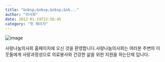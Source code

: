 ```yaml
---
title: "&nbsp;&nbsp;&nbsp;&nb..."
author: "의사회"
date: 2012-01-19T22:56:45
category: "첫 페이지"
---
```


![image](/files/attach/http://www.hhakorea.org/images/logos.jpg)

사랑나눔의사회 홈페이지에 오신 것을 환영합니다.사랑나눔의사회는 여러분 주변의 이웃들에게 사랑과정성으로 의료봉사와 건강한 삶을 위한 지원을 하는단체 입니다.
